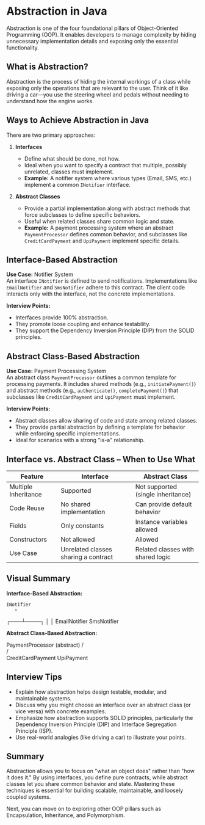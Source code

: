 # Abstraction in Java

Abstraction is one of the four foundational pillars of Object-Oriented Programming (OOP). It enables developers to manage complexity by hiding unnecessary implementation details and exposing only the essential functionality.

## What is Abstraction?

Abstraction is the process of hiding the internal workings of a class while exposing only the operations that are relevant to the user. Think of it like driving a car—you use the steering wheel and pedals without needing to understand how the engine works.

## Ways to Achieve Abstraction in Java

There are two primary approaches:

1. **Interfaces**
   - Define what should be done, not how.
   - Ideal when you want to specify a contract that multiple, possibly unrelated, classes must implement.
   - **Example:** A notifier system where various types (Email, SMS, etc.) implement a common `INotifier` interface.

2. **Abstract Classes**
   - Provide a partial implementation along with abstract methods that force subclasses to define specific behaviors.
   - Useful when related classes share common logic and state.
   - **Example:** A payment processing system where an abstract `PaymentProcessor` defines common behavior, and subclasses like `CreditCardPayment` and `UpiPayment` implement specific details.

## Interface-Based Abstraction

**Use Case:** Notifier System  
An interface `INotifier` is defined to send notifications. Implementations like `EmailNotifier` and `SmsNotifier` adhere to this contract. The client code interacts only with the interface, not the concrete implementations.

**Interview Points:**
- Interfaces provide 100% abstraction.
- They promote loose coupling and enhance testability.
- They support the Dependency Inversion Principle (DIP) from the SOLID principles.

## Abstract Class-Based Abstraction

**Use Case:** Payment Processing System  
An abstract class `PaymentProcessor` outlines a common template for processing payments. It includes shared methods (e.g., `initiatePayment()`) and abstract methods (e.g., `authenticate()`, `completePayment()`) that subclasses like `CreditCardPayment` and `UpiPayment` must implement.

**Interview Points:**
- Abstract classes allow sharing of code and state among related classes.
- They provide partial abstraction by defining a template for behavior while enforcing specific implementations.
- Ideal for scenarios with a strong "is-a" relationship.

## Interface vs. Abstract Class – When to Use What

| Feature                   | Interface                              | Abstract Class                      |
|---------------------------|----------------------------------------|-------------------------------------|
| Multiple Inheritance      | Supported                              | Not supported (single inheritance)  |
| Code Reuse                | No shared implementation               | Can provide default behavior         |
| Fields                    | Only constants                         | Instance variables allowed           |
| Constructors              | Not allowed                            | Allowed                              |
| Use Case                  | Unrelated classes sharing a contract   | Related classes with shared logic    |

## Visual Summary

**Interface-Based Abstraction:**

    INotifier
       ↑
   ┌───┴────┐
   │        │
EmailNotifier  SmsNotifier

**Abstract Class-Based Abstraction:**

   PaymentProcessor (abstract)
       /           \
      /             \
CreditCardPayment   UpiPayment

## Interview Tips

- Explain how abstraction helps design testable, modular, and maintainable systems.
- Discuss why you might choose an interface over an abstract class (or vice versa) with concrete examples.
- Emphasize how abstraction supports SOLID principles, particularly the Dependency Inversion Principle (DIP) and Interface Segregation Principle (ISP).
- Use real-world analogies (like driving a car) to illustrate your points.

## Summary

Abstraction allows you to focus on "what an object does" rather than "how it does it." By using interfaces, you define pure contracts, while abstract classes let you share common behavior and state. Mastering these techniques is essential for building scalable, maintainable, and loosely coupled systems.

Next, you can move on to exploring other OOP pillars such as Encapsulation, Inheritance, and Polymorphism.
